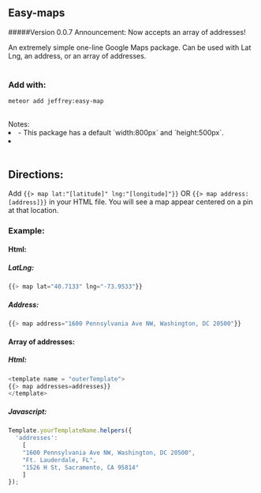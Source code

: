 ## Easy-maps

#####Version 0.0.7 Announcement: Now accepts an array of addresses!

An extremely simple one-line Google Maps package. Can be used with Lat Lng, an address, or an array of addresses.<br><br>


### Add with:
```
meteor add jeffrey:easy-map
```


<br>
Notes:<br>
<li>
- This package has a default `width:800px` and `height:500px`. <br>
<li>
<br><br>

## Directions:
Add
```{{> map lat:"[latitude]" lng:"[longitude]"}}``` OR ```{{> map address: [address]}}``` in your HTML file. You will see a map appear centered on a pin at that location.

### Example:
#### Html:
##### LatLng:
```javascript
{{> map lat="40.7133" lng="-73.9533"}}
```
##### Address:
```javascript
{{> map address="1600 Pennsylvania Ave NW, Washington, DC 20500"}}
```

#### Array of addresses:
##### Html:
```javascript
<template name = "outerTemplate">
{{> map addresses=addresses}}
</template>
```
##### Javascript:
```javascript
Template.yourTemplateName.helpers({
  'addresses':
    [
    "1600 Pennsylvania Ave NW, Washington, DC 20500",
    "Ft. Lauderdale, FL",
    "1526 H St, Sacramento, CA 95814"
    ]
});
